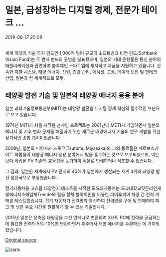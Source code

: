 # 일본, 급성장하는 디지털 경제, 전문가 테이크 ...

###### 2019-08-17 20:08

세계 최대의 기술 투자 펀드인 1,000억 달러 규모의 소프트뱅크 비전 펀드(Softbank Vision Fund)는 두 번째 펀드의 출범을 발표했으며, 일본의 거대 은행들은 통신 분야의 애플리케이션과 관련하여 블록체인 스타트업에 투자하고 자금을 지원하고 있습니다. 신속한 지불 시스템, 태양 에너지, 신원, 건강 관리, 메시징, 교통, 데이터 보안 및 핀테크 산업, 일본과 전 세계적으로 모두.

## 태양광 발전 기술 및 일본의 태양광 에너지 응용 분야

일본 과학기술정보통신부(MITI)는 태양광 발전을 디지털 경제 혁신의 필수적인 부분으로 보고 있습니다.

1974년 MITI가 처음 시작한 선샤인 프로젝트는 2001년에 METI가 가입하면서 일본의 에너지 및 기후 변화 문제를 해결하기 위한 새로운 태양에너지 기술의 연구 개발을 위한 장기적인 종합 계획이었습니다.

2009년, 일본의 미야사카 츠토무(Tsutomu Miyasaka)와 그의 동료들은 페로브스카이트 화합물이 태양광 에너지 응용 분야에서 빛을 흡수하는 것으로 보고되었으며, 이는 보다 확립된 PV 기술의 효율성을 능가하며 직물로 인쇄하거나 직조할 수 있습니다.

그 결과, 일본은 세계에서 PV 전지의 45%가 일본에서 생산되는 세계 3위의 태양광 발전 생산국으로 부상했습니다.

전기자동차용 고효율 태양전지 테스트를 시작한 도요타자동차는 도쿄대학교및온라인재생에너지소매업체Trende와 힘을 합쳐 블록체인을 이용한 피어투피어 차량 간 전력 거래를 테스트했습니다. 전기 자동차가 전력망과 통신하여 전력망을 구매 및 판매하여 피크 및 낮은 수요 시간을 원활하게 할 수 있는 기술입니다.

2015년 일본은 응축된 태양광을 수신 안테나로 변환하여 3대의 PC에 전력을 공급하는 데 필요한 전력의 5%-10%만 변환하면서 우주에서 태양 에너지를 수확하는 데 가까워졌습니다.

[Original source](https://cointelegraph.com/news/japan-to-solarize-its-burgeoning-digital-economy-expert-take)

![stats](https://c.statcounter.com/11760860/0/a89fa40b/1/ "stats")